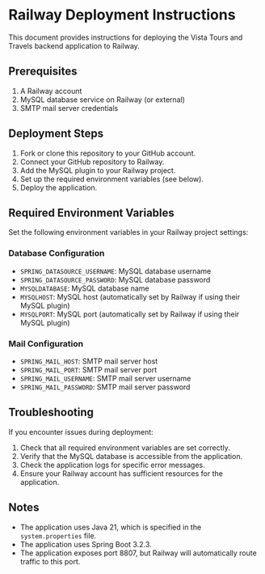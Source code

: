# Railway Deployment Instructions

This document provides instructions for deploying the Vista Tours and Travels backend application to Railway.

## Prerequisites

1. A Railway account
2. MySQL database service on Railway (or external)
3. SMTP mail server credentials

## Deployment Steps

1. Fork or clone this repository to your GitHub account.
2. Connect your GitHub repository to Railway.
3. Add the MySQL plugin to your Railway project.
4. Set up the required environment variables (see below).
5. Deploy the application.

## Required Environment Variables

Set the following environment variables in your Railway project settings:

### Database Configuration
- `SPRING_DATASOURCE_USERNAME`: MySQL database username
- `SPRING_DATASOURCE_PASSWORD`: MySQL database password
- `MYSQLDATABASE`: MySQL database name
- `MYSQLHOST`: MySQL host (automatically set by Railway if using their MySQL plugin)
- `MYSQLPORT`: MySQL port (automatically set by Railway if using their MySQL plugin)

### Mail Configuration
- `SPRING_MAIL_HOST`: SMTP mail server host
- `SPRING_MAIL_PORT`: SMTP mail server port
- `SPRING_MAIL_USERNAME`: SMTP mail server username
- `SPRING_MAIL_PASSWORD`: SMTP mail server password

## Troubleshooting

If you encounter issues during deployment:

1. Check that all required environment variables are set correctly.
2. Verify that the MySQL database is accessible from the application.
3. Check the application logs for specific error messages.
4. Ensure your Railway account has sufficient resources for the application.

## Notes

- The application uses Java 21, which is specified in the `system.properties` file.
- The application uses Spring Boot 3.2.3.
- The application exposes port 8807, but Railway will automatically route traffic to this port.
